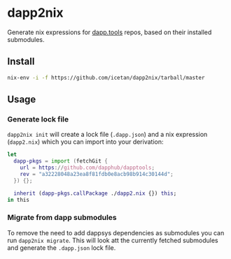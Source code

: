 # dapp2nix

Generate nix expressions for [dapp.tools](https://dapp.tools/) repos, based on
their installed submodules.

## Install

```sh
nix-env -i -f https://github.com/icetan/dapp2nix/tarball/master
```

## Usage

### Generate lock file

`dapp2nix init` will create a lock file (`.dapp.json`) and a nix expression
(`dapp2.nix`) which you can import into your derivation:

```nix
let
  dapp-pkgs = import (fetchGit {
    url = https://github.com/dapphub/dapptools;
    rev = "a32228048a23ea8f81fdb0e8acb98b914c30144d";
  }) {};

  inherit (dapp-pkgs.callPackage ./dapp2.nix {}) this;
in this
```

### Migrate from dapp submodules

To remove the need to add dappsys dependencies as submodules you can run
`dapp2nix migrate`. This will look att the currently fetched submodules and
generate the `.dapp.json` lock file.
